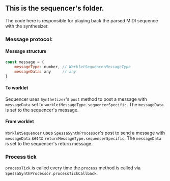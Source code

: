 ## This is the sequencer's folder.
The code here is responsible for playing back the parsed MIDI sequence with the synthesizer.

### Message protocol:
#### Message structure
```js
const message = {
    messageType: number, // WorkletSequencerMessageType
    messageData: any     // any
}
```

#### To worklet
Sequencer uses `Synthetizer`'s `post` method to post a message with `messageData` set to `workletMessageType.sequencerSpecific`.
The `messageData` is set to the sequencer's message.

#### From worklet
`WorkletSequencer` uses `SpessaSynthProcessor`'s post to send a message with `messageData` set to `returnMessageType.sequencerSpecific`.
The `messageData` is set to the sequencer's return message.


### Process tick
`processTick` is called every time the `process` method is called via `SpessaSynthProcessor.processTickCallback`.
